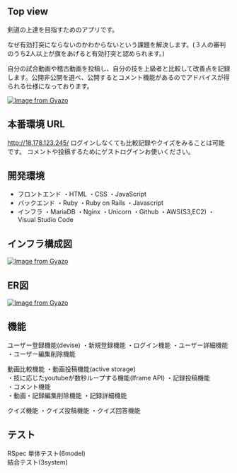 ## Top view
剣道の上達を目指すためのアプリです。

なぜ有効打突にならないのかわからないという課題を解決します。(３人の審判のうち2人以上が旗をあげると有効打突と認められます。)

自分の試合動画や稽古動画を投稿し、自分の技を上級者と比較して改善点を記録します。公開非公開を選べ、公開するとコメント機能があるのでアドバイスが得られる仕様になっております。
  
[![Image from Gyazo](https://i.gyazo.com/7fb8e728c2ff720056b4b4d11d201424.gif)](https://gyazo.com/7fb8e728c2ff720056b4b4d11d201424)

## 本番環境 URL
http://18.178.123.245/
ログインしなくても比較記録やクイズをみることは可能です。
コメントや投稿するためにゲストログインお使いください。

## 開発環境
- フロントエンド
・HTML
・CSS
・JavaScript
- バックエンド
・Ruby
・Ruby on Rails
・Javascript
- インフラ
・MariaDB
・Nginx
・Unicorn
・Github
・AWS(S3,EC2)
・Visual Studio Code

## インフラ構成図
[![Image from Gyazo](https://i.gyazo.com/9247e36c11a35669334ce6b2da2f8166.png)](https://gyazo.com/9247e36c11a35669334ce6b2da2f8166)

## ER図
[![Image from Gyazo](https://i.gyazo.com/df1b4a1984b5781a46c561ceabdbd2a8.png)](https://gyazo.com/df1b4a1984b5781a46c561ceabdbd2a8)

## 機能
ユーザー登録機能(devise)
  ・新規登録機能
  ・ログイン機能
  ・ユーザー詳細機能 
  ・ユーザー編集削除機能 

動画比較機能
  ・動画投稿機能(active storage)  
  ・技に応じたyoutubeが数秒ループする機能(Iframe API)
  ・記録投稿機能  
  ・コメント機能  
  ・動画・記録編集削除機能
  ・記録詳細機能

クイズ機能
  ・クイズ投稿機能
  ・クイズ回答機能


## テスト
RSpec
単体テスト(6model)  
結合テスト(3system)